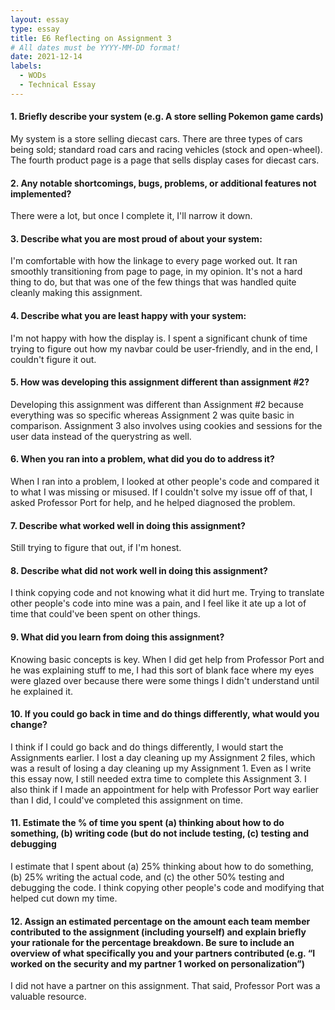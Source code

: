 ```yaml
---
layout: essay
type: essay
title: E6 Reflecting on Assignment 3
# All dates must be YYYY-MM-DD format!
date: 2021-12-14
labels: 
  - WODs
  - Technical Essay
---
```


#### 1. Briefly describe your system (e.g. A store selling Pokemon game cards)
My system is a store selling diecast cars. There are three types of cars being sold; standard road cars and racing vehicles (stock and open-wheel). The fourth product page is a page that sells display cases for diecast cars.

#### 2. Any notable shortcomings, bugs, problems, or additional features not implemented?
There were a lot, but once I complete it, I'll narrow it down.

#### 3. Describe what you are most proud of about your system:
I'm comfortable with how the linkage to every page worked out. It ran smoothly transitioning from page to page, in my opinion. It's not a hard thing to do, but that was one of the few things that was handled quite cleanly making this assignment.

#### 4. Describe what you are least happy with your system:
I'm not happy with how the display is. I spent a significant chunk of time trying to figure out how my navbar could be user-friendly, and in the end, I couldn't figure it out.

#### 5. How was developing this assignment different than assignment #2?
Developing this assignment was different than Assignment #2 because everything was so specific whereas Assignment 2 was quite basic in comparison. Assignment 3 also involves using cookies and sessions for the user data instead of the querystring as well.

#### 6. When you ran into a problem, what did you do to address it?
When I ran into a problem, I looked at other people's code and compared it to what I was missing or misused. If I couldn't solve my issue off of that, I asked Professor Port for help, and he helped diagnosed the problem.

#### 7. Describe what worked well in doing this assignment?
Still trying to figure that out, if I'm honest.

#### 8. Describe what did not work well in doing this assignment?
I think copying code and not knowing what it did hurt me. Trying to translate other people's code into mine was a pain, and I feel like it ate up a lot of time that could've been spent on other things.

#### 9. What did you learn from doing this assignment?
Knowing basic concepts is key. When I did get help from Professor Port and he was explaining stuff to me, I had this sort of blank face where my eyes were glazed over because there were some things I didn't understand until he explained it. 

#### 10. If you could go back in time and do things differently, what would you change?
I think if I could go back and do things differently, I would start the Assignments earlier. I lost a day cleaning up my Assignment 2 files, which was a result of losing a day cleaning up my Assignment 1. Even as I write this essay now, I still needed extra time to complete this Assignment 3. I also think if I made an appointment for help with Professor Port way earlier than I did, I could've completed this assignment on time.

#### 11. Estimate the % of time you spent (a) thinking about how to do something, (b) writing code (but do not include testing, (c) testing and debugging
I estimate that I spent about (a) 25% thinking about how to do something, (b) 25% writing the actual code, and (c) the other 50% testing and debugging the code. I think copying other people's code and modifying that helped cut down my time.

#### 12. Assign an estimated percentage on the amount each team member contributed to the assignment (including yourself) and explain briefly your rationale for the percentage breakdown. Be sure to include an overview of what specifically you and your partners contributed (e.g. “I worked on the security and my partner 1 worked on personalization”)
I did not have a partner on this assignment. That said, Professor Port was a valuable resource.
